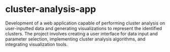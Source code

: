# cluster-analysis-app
Development of a web application capable of performing cluster analysis on user-inputted data and generating visualizations to represent the identified clusters. The project involves creating a user interface for data input and parameter selection, implementing cluster analysis algorithms, and integrating visualization tools.
